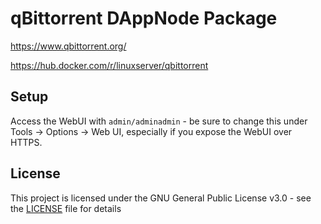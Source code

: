 # qBittorrent DAppNode Package

https://www.qbittorrent.org/

https://hub.docker.com/r/linuxserver/qbittorrent

## Setup
Access the WebUI with `admin/adminadmin` - be sure to change this under Tools -> Options -> Web UI, especially if you expose the WebUI over HTTPS.

## License

This project is licensed under the GNU General Public License v3.0 - see the [LICENSE](LICENSE) file for details
